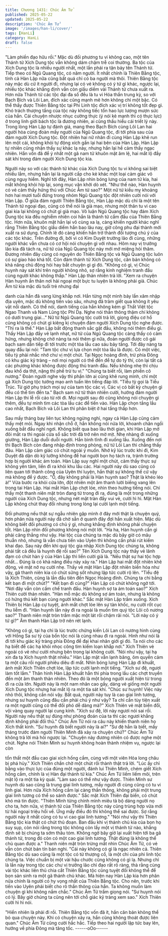 ```yaml
---
title: Chương 1431: Chúc Âm Tử
published: 2025-05-22
updated: 2025-05-22
description: 'Chúc Âm Tử'
image: '/images/han-li/cover/'
tags: [HanLi]
category: HanLi
draft: false
---
```


"Làm phiền đạo hữu rồi." Mặc dù đối phương tu vi không cao, một
tên Thánh tử Xích Dung tộc vẫn không dám chậm trễ coi thường.
Ba tộc của Xích Dung tộc là nhiều người nhất, một lần phái ra tận
bảy tên Thánh tử. Tiếp theo có Ngũ Quang tộc, có năm người. Ít
nhất chính là Thiên Bằng tộc, tính cả Hàn Lập nữa cũng bất quá
chỉ có ba người mà thôi. Thiên Bằng tộc này mặc dù cử ít người
đi, nhưng lại có vẻ không có ý tứ gì khác, ngược lại, nhiều tộc
khác khẳng định vẫn còn giấu diếm vài Thánh tử chưa xuất ra.
Hơn nữa Thánh tử các tộc đại đa số đều là tu vi Hóa thần trung
kỳ, so với Bạch Bích và Lôi Lan, đích xác cũng mạnh mẽ hơn
không chỉ một bậc.
Có thể thấy được Thiên Bằng tộc tại Phi Linh tộc đích xác vị trí
không tốt đẹp gì. Khó trách thượng tầng của tộc này không tiếc
tổn hao lực lượng mượn sức của hắn.
Cái chuyện nhược nhục cường thực (ý nói kẻ mạnh thì có thực
lực) ở trong linh giới bách tộc là đương nhiên, ai cũng thấu hiểu
cái triết lý này.
Trong lòng Hàn Lập tự đánh giá, mang theo Bạch Bích cùng Lôi
Lan hai người hòa cùng đoàn mấy người của Ngũ Quang tộc, đi
tới phía sau của đám người Xích Dung tộc.
Đột nhiên hai nữ nhân đi cùng Hàn Lập khẽ run lên một cái,
không khỏi tự động xích gần lại hai bên của Hàn Lập.
Hàn Lập tự nhiên cũng nhận thấy sự khác lạ này, nhưng hắn lại
hề cảm thấy ngạc nhiên. Hắn vốn đã để ý nhất một gã nam tử
khuôn mặt âm lệ, hai mắt lộ đầy sát khí trong đám người Xích
Dung tộc kia.

Người này so với các thánh tử khác của Xích Dung tộc tu vi
không sai biệt nhiều lắm, nhưng hắn lại là người cấp cho kẻ khác
một loại cảm giác vô cùng nguy hiểm.
Nghĩ tới đây, Hàn Lập nhìn bóng lưng của nam tử kia, hai mắt
không khỏi híp lại, song mục vận khởi dò xét.
"Như thế nào, Hàn huynh có vẻ cảm thấy hứng thú với Chúc Âm
tử sao?" Một nữ tử kiều mỵ khoảng hơn hai mươi tuổi đứng trong
nhóm Ngũ Quang tộc đột nhiên cười nói với Hàn Lập.
Ở giữa đám người Thiên Bằng tộc, Hàn Lập mặc dù chỉ là một
tên Thánh tử ngoại đạo, cũng có thể nói là giả mạo, nhưng một
thân tu vi cao giai kia lại không có chút gì giả mạo. Vô luận Ngũ
Quang tộc hay đám Xích Dung tộc kia đều nghiễm nhiên coi hắn
là thánh tử cầm đầu của Thiên Bằng tộc.
Hơn nữa, khuôn mặt hắn lại vô cùng xa lạ, càng khiến người khác
nghĩ rằng Thiên Bằng tộc giấu diếm hắn bao lâu nay, giờ công
phu đại thành mới xuất ra sử dụng. Chính lẽ đó càng khiến hắn
trở thành đối tượng chú ý của các tộc khác.
Trên đường đi, bởi vì có Kim Duyệt trưởng lão đi cùng, những
người khác vẫn chưa có cơ hội nói chuyện gì với nhau. Hôm nay
vị trưởng lão kia đã tách ra, nữ tử của Ngũ Quang tộc này mới
mở miệng hỏi thăm.
Đương nhiên đây cũng có nguyên do Thiên Bằng tộc và Ngũ
Quang tộc luôn có sự giao hảo khá tốt.
Còn đám thánh tử Xích Dung tộc, căn bản không có khả năng chủ
động hỏi hay bắt chuyện gì gì đó.
"Không có gì, vị Chúc huynh này sát khí trên người không nhỏ, sợ
rằng kinh nghiệm tranh đấu cùng người khác không thấp." Hàn
Lập thản nhiên trả lời.
"Xem ra chuyện Hàn huynh ẩn thân nơi hải ngoại một bực tu
luyện là không phải giả. Chúc Âm tử kia mặc dù tuổi trẻ nhưng đại

danh của hắn đã vang lừng khắp nơi. Hắn từng một mình bảy lần
xâm nhập địa uyên, mặc dù không tiến vào sâu, nhưng đã trảm
giết qua không ít yêu vật nổi danh. Có thể nói, danh tiếng của hắn
không kém gì Thất Việt tộc Ngao Thanh và Nam Lũng tộc Phí Dạ.
Nghe nói thần thông thậm chí không có dưới trung giai…" Nữ tử
Ngũ Quang tộc cười trả lời, giọng điệu cơ hồ cũng không có chút
gì kiêng kị chuyện đám người Xích Dung tộc nghe được.
"Thì ra là thế." Hàn Lập bất động thanh sắc gật đầu, không nói
thêm điều gì.
Thấy Hàn Lập đầy vẻ lạnh nhạt, nữ tử của Ngũ Quang tộc càng
thấy có cảm hứng, nhưng không chờ nàng ta nói thêm gì nữa,
đoàn người được cô gái bạch sam dẫn tiếp đi tới trước một tòa
lầu cao sáu bảy tầng.
Tới đây nàng ta quay đầu lại nói:
"Tam tộc chư vị lựa chọn một tòa lầu là được. Có một việc, tiểu tỳ
phải nhắc nhở chư vị một chút. Tại Ngọc hoàng đỉnh, trừ phía
Đông có khu giác kỹ tràng – nơi mọi người có thể đến để tự do tỷ
thí, còn lại tất cả các phương khác không được động thủ tranh
đấu. Nếu không nhẹ thì chịu đau khổ da thịt, nặng thì phế trừ tu
vi."
"Chúng ta biết rồi, làm phiền cô nương." Đoàn người nghe vậy thì
phần lớn ai cũng khẽ rung mình, chỉ một gã Xích Dung tộc tướng
mạo anh tuấn lên tiếng đáp lời.
"Tiểu tỳ gọi là Tiểu Trúc. Từ giờ phụ trách mọi sự của tam tộc các
vị. Các vị có bất kỳ chuyện gì đều có thể tìm đến ta." Bạch sam
nữ tử thản nhiên cười, hướng đám người Hàn Lập thi lễ rồi cáo
từ rời đi.
Mọi người sau đó cũng không nói chuyện gì thêm, đều tự mình
tìm các tòa lầu các để tiến vào.
Hàn Lập chọn tầng lầu cao nhất, Bạch Bích và Lôi Lan thì phân
biệt ở hai tầng thấp hơn.

Sau mấy tháng bay liên tục không ngừng nghỉ, ngay cả Hàn Lập
cũng cảm thấy mệt mỏi.
Ngay khi nhận chỗ ở, hắn không nói nửa lời, khoanh chân ngồi
xuống bắt đầu nghỉ ngơi.
Không biết qua bao lâu thời gian, khi Hàn Lập mở đôi mắt ra thì
ngoài cửa sổ sắc trời đã trở nên mờ mịt.
Nhẹ nhàng đi xuống giường, Hàn Lập duỗi duỗi người. Hắn bình
tĩnh đi xuống lầu.
Xuống đến nơi thì Bạch Bích còn đang nhập định trong phòng, nữ
tử Lôi Lan thì chẳng thấy đâu.
Hàn Lập cảm giác có chút ngoài ý muốn.
Nhớ kỹ lúc trước khi đi, Kim Duyệt đã dặn dò kỹ lưỡng không để
hai người bọn họ tách ra, tránh trường hợp bị người khác ám
toán.
Hàn Lập suy nghĩ một chút, cảm thấy thực sự không yên tâm, liền
đi ra khỏi khu lầu các.
Hai người này dù sao cũng có liên quan tới thành công của Uyên
thí luyện, hắn thật sự không thể cứ vậy mà không để ý được.
"Ồ, đây không phải là Hàn huynh sao? Thật là khéo léo à!" Vừa
bước ra khỏi cửa lớn, đột nhiên một âm thanh lười biếng vang lên
trong tai Hàn Lập.
Hai mắt Hàn Lập chợt lóe, nhìn theo hướng tiếng nói.
Chỉ thấy một thanh niên mặt tròn đang từ trong đi ra, đúng là một
trong những người của Xích Dung tộc, nhưng nét mặt tràn đầy vui
vẻ, cười hì hì.
Mặt Hàn Lập không chút thay đổi nhưng trong lòng lại cười lạnh
một tiếng.

Đối phương nếu thật sự ngẫu nhiên gặp mình ở đây mới thật là
chuyện quỷ, hơn phân nửa người này đã chờ sẵn ở quanh đây
đợi hắn xuất hiện.
Mặc dù không biết đối phương có chủ ý gì, nhưng khẳng định
không phải chuyện tốt.
Hàn Lập nhìn đối phương không nói một lời.
"Ha ha, Hàn huynh cần gì phải căng thẳng như vậy. Hai tộc của
chúng ta mặc dù bây giờ có mâu thuẫn nhỏ, nhưng là vẫn chưa
tiến vào Uyên thì không cần phải rút kiếm khai đao. Sau này đến
khi quý tộc gia nhập Xích Dung tộc chúng ta, không phải tất cả
đều là huynh đệ rồi sao?" Tên Xích Dung tộc này thấy vẻ lãnh
đạm có chút hàn ý của Hàn Lập thì liền cười giả lả.
"Nếu thật sự hai tộc hợp nhất… Đúng là có khả năng điều này xảy
ra." Hàn Lập hai mắt đột nhiên khẽ động, vẻ mặt nở nụ cười nhẹ.
Thấy vẻ mặt Hàn Lập đột nhiên biến hóa như vậy, gã thanh niên
kia có chút sửng sốt nhưng lập tức cười rộ lên.
"Tiểu đệ là Xích Thiên, cũng là lần đầu tiên đến Ngọc Hoàng đỉnh.
Chúng ta chi bằng kết bạn đi một chút?"
"Kết bạn đi cùng?" Hàn Lập có chút không ngờ tới.
"Nơi đây vẫn còn cấm chế tranh đấu. Hàn huynh sợ ta ám toán
sao?" Xích Thiên cười thản nhiên.
"Hàn mỗ mặc dù không sợ ám toán, nhưng là không có hứng thú
kết bạn cùng người khác." Sắc mặt Hàn Lập trầm xuống.
Xích Thiên bị Hàn Lập cự tuyệt, ánh mắt chợt lóe lên sự tàn khốc,
nụ cười rốt cục thu liễm đi.
"Hàn huynh lần này đi ra ngoài là muốn tìm quý tộc Lôi cô nương
sao?" Thanh niên mặt tròn trầm mặc một lát rồi chậm rãi nói.
"Lời này có ý tứ gì?" Âm thanh Hàn Lập trở nên rét lạnh.

"Không có gì, tại hạ chỉ là lúc trước chứng kiến Lôi Lan cô nương
hình cùng với Hồng Sa sư tỷ của bổn tộc nói là cùng nhau đi ra
ngoài. Hình như nói là đi tới khu giác kỹ tràng phía Đông để đại
khai nhãn giới gì đó. Ta nói cho các hạ biết để các hạ khỏi nhọc
công tìm kiếm loạn khắp nơi." Xích Thiên vẻ ngoài có vẻ như cười
nhưng bên trong lại không cười.
"Nói như vậy, tại hạ xin đa tạ Xích huynh thật nhiều." Hàn Lập mặt
vẫn lạnh băng, ôm quyền cảm tạ một câu rồi người phiêu diêu đi
mất.
Nhìn bóng lưng Hàn Lập đi khuất, ánh mắt Xích Thiên chợt lóe,
lập tức cười lạnh một tiếng.
"Xích sư đệ, ngươi làm tốt lắm." Thân hình Hàn Lập khuất hẳn thì
phía trong lầu các chợt truyền đến một âm thanh thản nhiên.
Theo đó là một bóng người xuất hiện từ trong đi ra cửa lớn.
Người này là một nam nhân cao gầy, dáng vẻ giống một người
Xích Dung tộc nhưng hai mắt lộ ra một tia sát khí.
"Chúc sư huynh! Việc này nhỏ thôi, không cần nói vậy. Bất quá,
người này tuy là cao giai linh tương, nhưng sư huynh cũng đâu
cần phải chú ý như vậy? Ta chỉ cần tùy tiện xuất ra một người
cũng có thể đối phó dễ dàng mà?" Xích Thiên vẻ mặt biến đổi, vội
vàng quay người lại cung kính.
"Xích sư đệ, lời này ngươi nói sai rồi. Người này nếu thật sự đúng
như phỏng đoán của ta thì các ngươi khẳng định không phải đối
thủ." Chúc Âm Tử nói ra câu này khiến thanh niên họ Xích thất
kinh.
"Sư huynh đã biết người này là ai?"
"Sư đệ hẳn là biết, mấy tháng trước đám người Thiên Minh đã xảy
ra chuyện chứ?" Chúc Âm Tử không trả lời mà hỏi ngược lại.
"Chuyện này đương nhiên có được nghe một chút. Nghe nói
Thiên Minh sư huynh không hoàn thành nhiệm vụ, ngược lại còn

tổn thất một đầu cao giai xích hống cầm, cùng với một viên Hỏa
long châu bị phá hủy." Xích Thiên chần chờ một chút rồi thành
thật trả lời.
"Lúc ấy chỉ bằng vào thực lực của đúng một người, đánh lui Thiên
Minh, chém giết Xích hống cầm, chính là vị Hàn đại thánh tử kia."
Chúc Âm Tử liếm liếm môi, trên mặt lộ ra một tia kỳ quái.
"Làm sao có thể như vậy được. Thiên Minh sư huynh dù sao cũng
là trung giai linh tương, mấy người đi cùng cũng có tu vi linh giai.
Hơn nữa Xích hống cầm lại càng thần thông, không phải một
trung giai linh tương có thể so sánh được." Sắc mặt Xích Thiên
đại biến, có chút khó mà tin được.
"Thiên Minh từng chính mình miêu tả bộ dáng người nọ cho ta,
hơn nữa, vị thánh tử của Thiên Bằng tộc này cũng trùng hợp vừa
mới từ hải ngoại triệu hồi về. Ứng mấy điều đó thì không thể sai
được. Sợ rằng người này ít nhất cũng có tu vi cao giai linh tương."
"Nói như vậy thì Thiên Bằng tộc kia thật có chút thủ đoạn. Ban
đầu khi vị thánh chủ kia của bọn họ suy sụp, còn nói rằng trong
tộc không còn lấy một vị thánh tử nào, khẳng định sẽ bị chúng ta
sớm thâu tóm. Không ngờ bây giờ lại xuất hiện tới ba gã thánh tử,
trong đó còn có một cao giai linh tương. Thật đúng là không thể
chủ quan được a." Thanh niên mặt tròn trừng mắt nhìn Chúc Âm
Tử, có vẻ vẫn còn chút bán tín bán nghi.
"Cái này không có gì là ngạc nhiên cả. Thiên Bằng tộc dù sao
cũng là một tộc có từ thượng cổ, là một chi của phi linh tộc chúng
ta. Việc chuẩn bị một vài hậu chước cũng không có gì lạ. Nhưng
chỉ là lần này trong tộc các chư vị trưởng lão chỉ đạo rất rõ ràng,
thà rằng cùng vài tộc khác liên thủ chia cắt Thiên Bằng tộc cũng
tuyệt đối không thể để bọn sản sinh ra một gã thánh chủ khác. Mà
hiện nay Hàn Lập kia hơn phân nửa chính là người có hy vọng
nhất của Thiên Bằng tộc. Cho nên, trước khi tiến vào Uyên phải
biết cho rõ thần thông của hắn. Ta không muốn làm chuyện gì khi
không nắm chắc." Chúc Âm Tử trầm giọng nói.
"Sư huynh nói có lý. Bây giờ chúng ta cũng nên tới chỗ giác kỹ
tràng xem sao." Xích Thiên cười hì hì nói.

"Hiển nhiên là phải đi rồi. Thiên Bằng tộc vốn đã ít, hắn căn bản
không thể bỏ qua chuyện này. Khi có chuyện xảy ra, hắn cũng
không thoát được liên quan." Chúc Âm Tử cũng cười hắc hắc.
Tiếp theo hai người lập tức bay lên, hướng về phía Đông mà tăng
tốc.
------oOo------
